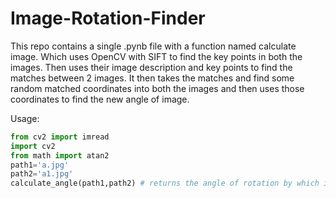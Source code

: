 # Image-Rotation-Finder

This repo contains a single .pynb file with a function named calculate image. Which uses OpenCV with SIFT to find the key points in both the images. Then uses their image description and key points to find the matches between 2 images. It then takes the matches and find some random matched coordinates into both the images and then uses those coordinates to find the new angle of image.

Usage:

```python
from cv2 import imread
import cv2
from math import atan2
path1='a.jpg'
path2='a1.jpg'
calculate_angle(path1,path2) # returns the angle of rotation by which image2 is rotated
```



